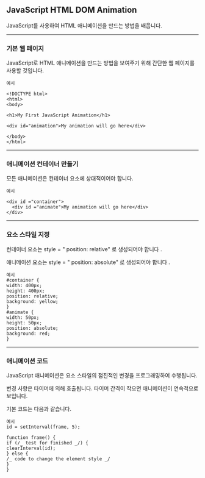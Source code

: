## JavaScript HTML DOM Animation

JavaScript를 사용하여 HTML 애니메이션을 만드는 방법을 배웁니다.

---

### 기본 웹 페이지

JavaScript로 HTML 애니메이션을 만드는 방법을 보여주기 위해 간단한 웹 페이지를 사용할 것입니다.

    예시

    <!DOCTYPE html>
    <html>
    <body>

    <h1>My First JavaScript Animation</h1>

    <div id="animation">My animation will go here</div>

    </body>
    </html>

---

### 애니메이션 컨테이너 만들기

모든 애니메이션은 컨테이너 요소에 상대적이어야 합니다.

    예시

    <div id ="container">
      <div id ="animate">My animation will go here</div>
    </div>

---

### 요소 스타일 지정

컨테이너 요소는 style = " position: relative" 로 생성되어야 합니다 .

애니메이션 요소는 style = " position: absolute" 로 생성되어야 합니다 .

    예시
    #container {
    width: 400px;
    height: 400px;
    position: relative;
    background: yellow;
    }
    #animate {
    width: 50px;
    height: 50px;
    position: absolute;
    background: red;
    }

---

### 애니메이션 코드

JavaScript 애니메이션은 요소 스타일의 점진적인 변경을 프로그래밍하여 수행됩니다.

변경 사항은 타이머에 의해 호출됩니다. 타이머 간격이 작으면 애니메이션이 연속적으로 보입니다.

기본 코드는 다음과 같습니다.

    예시
    id = setInterval(frame, 5);

    function frame() {
    if (/_ test for finished _/) {
    clearInterval(id);
    } else {
    /_ code to change the element style _/
    }
    }
